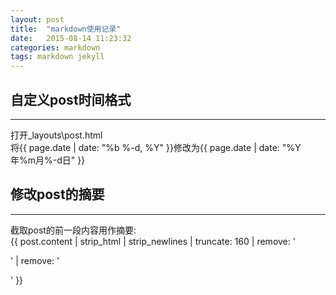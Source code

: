 ```yaml
---
layout: post
title:  "markdown使用记录"
date:   2015-08-14 11:23:32
categories: markdown
tags: markdown jekyll
---
```


## **自定义post时间格式**  
***  
打开_layouts\\post.html  
将\{\{ page.date \| date: "%b %-d, %Y" \}\}修改为\{\{ page.date \| date: "%Y年%m月%-d日" \}\}

## **修改post的摘要**  
***  
截取post的前一段内容用作摘要:  
\{\{ post.content \| strip_html \| strip_newlines \| truncate: 160 \| remove: '<p>' \| remove: '</p>' \}\}  
